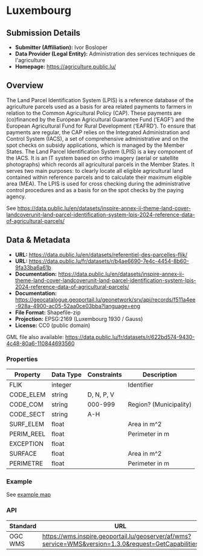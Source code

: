 # Luxembourg

## Submission Details

- **Submitter (Affiliation):** Ivor Bosloper
- **Data Provider (Legal Entity):** Administration des services techniques de l'agriculture
- **Homepage:** https://agriculture.public.lu/

## Overview

The Land Parcel Identification System (LPIS) is a reference database of the agriculture parcels used as a basis for area related payments to farmers in relation to the Common Agricultural Policy (CAP). These payments are (co)financed by the European Agricultural Guarantee Fund (‘EAGF’) and the European Agricultural Fund for Rural Development (‘EAFRD’).
To ensure that payments are regular, the CAP relies on the Integrated Administration and Control System (IACS), a set of comprehensive administrative and on the spot checks on subsidy applications, which is managed by the Member States. The Land Parcel Identification System (LPIS) is a key component of the IACS. It is an IT system based on ortho imagery (aerial or satellite photographs) which records all agricultural parcels in the Member States. It serves two main purposes: to clearly locate all eligible agricultural land contained within reference parcels and to calculate their maximum eligible area (MEA). The LPIS is used for cross checking during the administrative control procedures and as a basis for on the spot checks by the paying agency.

See https://data.public.lu/en/datasets/inspire-annex-ii-theme-land-cover-landcoverunit-land-parcel-identification-system-lpis-2024-reference-data-of-agricultural-parcels/

## Data & Metadata

- **URL:** https://data.public.lu/en/datasets/referentiel-des-parcelles-flik/
- **URL:** https://data.public.lu/fr/datasets/r/b4ae6690-7e4c-4454-8b60-9fa33ba6a61b
- **Documentation:** https://data.public.lu/en/datasets/inspire-annex-ii-theme-land-cover-landcoverunit-land-parcel-identification-system-lpis-2024-reference-data-of-agricultural-parcels/
- **Documentation:** https://geocatalogue.geoportail.lu/geonetwork/srv/api/records/f511a4ee-928a-4900-ac05-52aa0ce03bba?language=eng
- **File Format:** Shapefile-zip
- **Projection:** EPSG:2169 (Luxembourg 1930 / Gauss)
- **License:** CC0 (public domain)

GML file also available: https://data.public.lu/fr/datasets/r/622bd574-9430-4c48-80a6-110844693560


### Properties

| Property   | **Data Type** | Constraints | Description            |
|------------|---------------|-------------|------------------------|
| FLIK       | integer       |             | Identifier             |
| CODE_ELEM  | string        | D, N, P, V  |                        |
| CODE_COM   | string        | 000-999     | Region? (Municipality) |
| CODE_SECT  | string        | A-H         |                        |
| SURF_ELEM  | float         |             | Area in m^2            |
| PERIM_REEL | float         |             | Perimeter in m         |
| EXCEPTION  | float         |             |                        |
| SURFACE    | float         |             | Area in m^2            |
| PERIMETRE  | float         |             | Perimeter in m         |

### Example

See [example map](https://map.geoportail.lu/theme/agriculture?layers=1637&zoom=10&lang=en&version=3&X=667917&Y=6394482&rotation=0&opacities=1&time=&bgLayer=orthogr_2013_global)

### API

| Standard | URL                                                                                                  |
|----------|------------------------------------------------------------------------------------------------------|
| OGC WMS  | https://wms.inspire.geoportail.lu/geoserver/af/wms?service=WMS&version=1.3.0&request=GetCapabilities |
